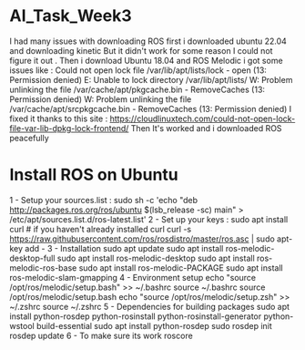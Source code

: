 # AI_Task_Week3
I had many issues with downloading ROS first i downloaded ubuntu 22.04 and downloading kinetic But it didn't work for some reason I could not figure it out .
Then i download Ubuntu 18.04 and ROS Melodic i got some issues like :
Could not open lock file /var/lib/apt/lists/lock - open (13: Permission denied)
E: Unable to lock directory /var/lib/apt/lists/
W: Problem unlinking the file /var/cache/apt/pkgcache.bin - RemoveCaches (13: Permission denied)
W: Problem unlinking the file /var/cache/apt/srcpkgcache.bin - RemoveCaches (13: Permission denied)
I fixed it thanks to this site : https://cloudlinuxtech.com/could-not-open-lock-file-var-lib-dpkg-lock-frontend/
Then It's worked and i downloaded ROS peacefully 
# Install ROS on Ubuntu
1 - Setup your sources.list :
sudo sh -c 'echo "deb http://packages.ros.org/ros/ubuntu $(lsb_release -sc) main" > /etc/apt/sources.list.d/ros-latest.list'
2 - Set up your keys :
sudo apt install curl # if you haven't already installed curl
curl -s https://raw.githubusercontent.com/ros/rosdistro/master/ros.asc | sudo apt-key add -
3 - Installation
sudo apt update
sudo apt install ros-melodic-desktop-full
sudo apt install ros-melodic-desktop
sudo apt install ros-melodic-ros-base
sudo apt install ros-melodic-PACKAGE
sudo apt install ros-melodic-slam-gmapping
4 - Environment setup
echo "source /opt/ros/melodic/setup.bash" >> ~/.bashrc
source ~/.bashrc
source /opt/ros/melodic/setup.bash
echo "source /opt/ros/melodic/setup.zsh" >> ~/.zshrc
source ~/.zshrc
5 - Dependencies for building packages
sudo apt install python-rosdep python-rosinstall python-rosinstall-generator python-wstool build-essential
sudo apt install python-rosdep
sudo rosdep init
rosdep update
6 - To make sure its work 
roscore
